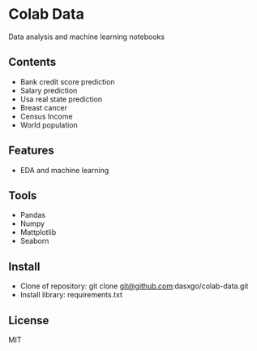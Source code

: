 # **Colab Data**
Data analysis and machine learning notebooks

## **Contents**
- Bank credit score prediction
- Salary prediction
- Usa real state prediction
- Breast cancer
- Census Income
- World population

## **Features**
- EDA and machine learning

## **Tools**
- Pandas
- Numpy
- Mattplotlib
- Seaborn

## **Install**
- Clone of repository: git clone git@github.com:dasxgo/colab-data.git
- Install library: requirements.txt

## **License** 
MIT




